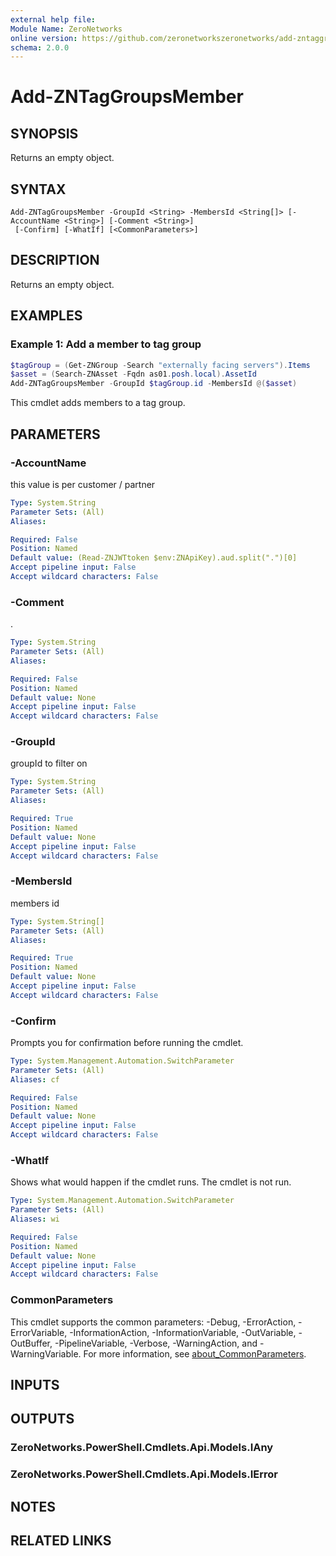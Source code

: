 ```yaml
---
external help file:
Module Name: ZeroNetworks
online version: https://github.com/zeronetworkszeronetworks/add-zntaggroupsmember
schema: 2.0.0
---
```


# Add-ZNTagGroupsMember

## SYNOPSIS
Returns an empty object.

## SYNTAX

```
Add-ZNTagGroupsMember -GroupId <String> -MembersId <String[]> [-AccountName <String>] [-Comment <String>]
 [-Confirm] [-WhatIf] [<CommonParameters>]
```

## DESCRIPTION
Returns an empty object.

## EXAMPLES

### Example 1: Add a member to tag group
```powershell
$tagGroup = (Get-ZNGroup -Search "externally facing servers").Items
$asset = (Search-ZNAsset -Fqdn as01.posh.local).AssetId
Add-ZNTagGroupsMember -GroupId $tagGroup.id -MembersId @($asset)
```

This cmdlet adds members to a tag group.

## PARAMETERS

### -AccountName
this value is per customer / partner

```yaml
Type: System.String
Parameter Sets: (All)
Aliases:

Required: False
Position: Named
Default value: (Read-ZNJWTtoken $env:ZNApiKey).aud.split(".")[0]
Accept pipeline input: False
Accept wildcard characters: False
```

### -Comment
.

```yaml
Type: System.String
Parameter Sets: (All)
Aliases:

Required: False
Position: Named
Default value: None
Accept pipeline input: False
Accept wildcard characters: False
```

### -GroupId
groupId to filter on

```yaml
Type: System.String
Parameter Sets: (All)
Aliases:

Required: True
Position: Named
Default value: None
Accept pipeline input: False
Accept wildcard characters: False
```

### -MembersId
members id

```yaml
Type: System.String[]
Parameter Sets: (All)
Aliases:

Required: True
Position: Named
Default value: None
Accept pipeline input: False
Accept wildcard characters: False
```

### -Confirm
Prompts you for confirmation before running the cmdlet.

```yaml
Type: System.Management.Automation.SwitchParameter
Parameter Sets: (All)
Aliases: cf

Required: False
Position: Named
Default value: None
Accept pipeline input: False
Accept wildcard characters: False
```

### -WhatIf
Shows what would happen if the cmdlet runs.
The cmdlet is not run.

```yaml
Type: System.Management.Automation.SwitchParameter
Parameter Sets: (All)
Aliases: wi

Required: False
Position: Named
Default value: None
Accept pipeline input: False
Accept wildcard characters: False
```

### CommonParameters
This cmdlet supports the common parameters: -Debug, -ErrorAction, -ErrorVariable, -InformationAction, -InformationVariable, -OutVariable, -OutBuffer, -PipelineVariable, -Verbose, -WarningAction, and -WarningVariable. For more information, see [about_CommonParameters](http://go.microsoft.com/fwlink/?LinkID=113216).

## INPUTS

## OUTPUTS

### ZeroNetworks.PowerShell.Cmdlets.Api.Models.IAny

### ZeroNetworks.PowerShell.Cmdlets.Api.Models.IError

## NOTES

## RELATED LINKS

